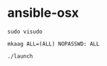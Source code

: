 # ansible-osx

```shell
sudo visudo
```

```vim
mkaag ALL=(ALL) NOPASSWD: ALL
```

```shell
./launch
```
